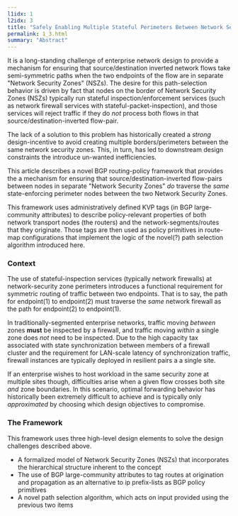 ```yaml
---
l1idx: 1
l2idx: 3
title: "Safely Enabling Multiple Stateful Perimeters Between Network Security Zones"
permalink: 1_3.html
summary: "Abstract"
---
```


It is a long-standing challenge of enterprise network design to provide a mechanism for ensuring that source/destination inverted network flows take semi-symmetric paths when the two endpoints of the flow are in separate "Network Security Zones" (NSZs).  The desire for this path-selection behavior is driven by fact that nodes on the border of Network Security Zones (NSZs) typically run stateful inspection/enforcement services (such as network firewall services with stateful-packet-inspection), and those services will reject traffic if they do *not* process both flows in that source/destination-inverted flow-pair.

The lack of a solution to this problem has historically created a *strong* design-incentive to avoid creating multiple borders/perimeters between the same network security zones.  This, in turn, has led to downstream design constraints the introduce un-wanted inefficiencies.

This article describes a novel BGP routing-policy framework that provides the a mechanism for ensuring that source/destination-inverted flow-pairs between nodes in separate "Network Security Zones" *do* traverse the _same_ state-enforcing perimeter nodes between the two Network Security Zones.  

This framework uses administratively defined KVP tags (in BGP large-community attributes) to describe policy-relevant properties of both network transport nodes (the routers) and the network-segments/routes that they originate.  Those tags are then used as policy primitives in route-map configurations that implement the logic of the novel(?) path selection algorithm introduced here.

### Context

The use of stateful-inspection services (typically network firewalls) at network-security zone perimeters introduces a functional requirement for symmetric routing of traffic between two endpoints.  That is to say, the path for endpoint(1) to endpoint(2) must traverse the *same* network firewall as the path for endpoint(2) to endpoint(1).

In traditionally-segmented enterprise networks, traffic moving *between* zones **must** be inspected by a firewall, and traffic moving *within* a single zone does *not* need to be inspected.  Due to the high capacity tax associated with state synchronization between members of a firewall cluster and the requirement for LAN-scale latency of synchronization traffic, firewall instances are typically deployed in resilient pairs a a single site.

If an enterprise wishes to host workload in the same security zone at multiple sites though, difficulties arise when a given flow crosses both site *and* zone boundaries.  In this scenario, optimal forwarding behavior has historically been extremely difficult to achieve and is typically only *approximated* by choosing which design objectives to compromise.

### The Framework

This framework uses three high-level design elements to solve the design challenges described above.

- A formalized model of Network Security Zones (NSZs) that incorporates the hierarchical structure inherent to the concept
- The use of BGP large-community attributes to tag routes at origination and propagation as an alternative to ip prefix-lists as BGP policy primitives
- A novel path selection algorithm, which acts on input provided using the previous two items
